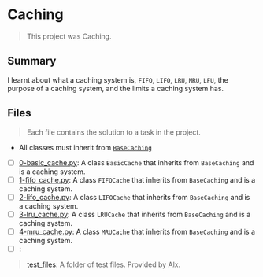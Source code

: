 # Caching

> This project was Caching.

## Summary

I learnt about what a caching system is, `FIFO`, `LIFO`, `LRU`, `MRU`, `LFU`, the purpose of a caching system, and the limits a caching system has.

## Files

> Each file contains the solution to a task in the project.

- All classes must inherit from [`BaseCaching`](./base_caching.py)

- [ ] [0-basic_cache.py](https://github.com/Ebube-Ochemba/alx-backend/blob/main/0x01-caching/0-basic_cache.py): A class `BasicCache` that inherits from `BaseCaching` and is a caching system.
- [ ] [1-fifo_cache.py](https://github.com/Ebube-Ochemba/alx-backend/blob/main/0x01-caching/1-fifo_cache.py): A class `FIFOCache` that inherits from `BaseCaching` and is a caching system.
- [ ] [2-lifo_cache.py](https://github.com/Ebube-Ochemba/alx-backend/blob/main/0x01-caching/2-lifo_cache.py): A class `LIFOCache` that inherits from `BaseCaching` and is a caching system.
- [ ] [3-lru_cache.py](https://github.com/Ebube-Ochemba/alx-backend/blob/main/0x01-caching/3-lru_cache.py): A class `LRUCache` that inherits from `BaseCaching` and is a caching system.
- [ ] [4-mru_cache.py](https://github.com/Ebube-Ochemba/alx-backend/blob/main/0x01-caching/4-mru_cache.py): A class `MRUCache` that inherits from `BaseCaching` and is a caching system.
- [ ] [](https://github.com/Ebube-Ochemba/alx-backend/blob/main/0x01-caching/):

> [test_files](): A folder of test files. Provided by Alx.
